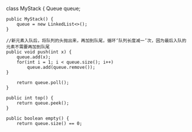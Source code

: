 class MyStack {
    Queue<Integer> queue;
  
    public MyStack() {
        queue = new LinkedList<>();
    }   
   
    //新元素入队后，将队列的头抛出来，再加到队尾，循环‘队列长度减一’次，因为最后入队的元素不需要再加到队尾
    public void push(int x) {
        queue.add(x);
        for(int i = 1; i < queue.size(); i++)
            queue.add(queue.remove());
    }    
  
        return queue.poll();
    }    
   
    public int top() {
        return queue.peek();
    }    
   
    public boolean empty() {
        return queue.size() == 0;
